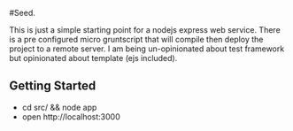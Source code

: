 #Seed.

This is just a simple starting point for a nodejs express web service. There is a pre configured micro gruntscript that will compile then deploy the project to a remote server. I am being un-opinionated about test framework but opinionated about template (ejs included).

## Getting Started

- cd src/ && node app
- open http://localhost:3000
